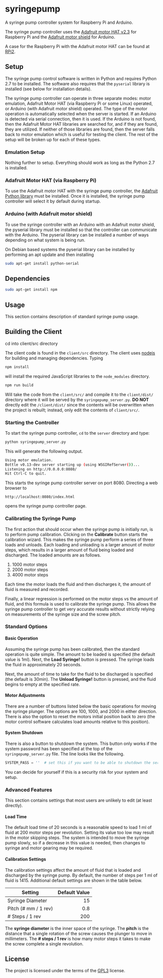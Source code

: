 # syringepump

A syringe pump controller system for Raspberry Pi and Arduino.

The syringe pump controller uses the [Adafruit motor HAT
v2.3](https://www.adafruit.com/product/2348) for Raspberry Pi and the
[Adafruit motor shield](https://www.adafruit.com/products/1438) for
Arduino.

A case for the Raspberry Pi with the Adafruit motor HAT can be found
at [RPi2](https://github.com/markroyer/rpi2-adafruit-motor-hat-case).

## Setup

The syringe pump control software is written in Python and requires
Python 2.7 to be installed.  The software also requires that the
`pyserial` library is installed (see below for installation details).

The syringe pump controller can operate in three separate modes: motor
emulation, Adafruit Motor HAT (via Raspberry Pi or some Linux)
operated, or Arduino (with Adafruit motor shield) operated. The type
of the motor operation is automatically selected when the server is
started.  If an Arduino is detected via serial connection, then it is
used.  If the Arduino is not found, then the Adafruit Motor HAT
libraries are searched for, and if they are found, they are utilized.
If neither of those libraries are found, then the server falls back to
motor emulation which is useful for testing the client. The rest of
the setup will be broken up for each of these types.

### Emulation Setup

Nothing further to setup. Everything should work as long as the Python
2.7 is installed.

### Adafruit Motor HAT (via Raspberry Pi)

To use the Adafruit motor HAT with the syringe pump controller, the
[Adafruit Python
library](https://github.com/adafruit/Adafruit-Motor-HAT-Python-Library)
must be installed.  Once it is installed, the syringe pump controller
will select it by default during startup.

### Arduino (with Adafruit motor shield)

To use the syringe controller with an Arduino with an Adafruit motor
shield, the pyserial library must be installed so that the controller
can communicate with the Arduino.  The pyserial library can be
installed a number of ways depending on what system is being run.

On Debian based systems the pyserial library can be installed by
performing an apt update and then installing

```bash
sudo apt-get install python-serial
```
## Dependencies
```bash
sudo apt-get install npm
```

## Usage

This section contains description of standard syringe pump usage.

## Building the Client
cd into client/src directory

The client code is found in the `client/src` directory. The client
uses [nodejs](https://nodejs.org/) for building and managing
dependencies.  Typing 

``` bash
npm install
```

will install the required JavaScript libraries to the `node_modules`
directory.

``` bash
npm run build
```

Will take the code from the `client/src/` and compile it to the
`client/dist/` directory where it will be served by the
`syringepump_server.py`. **DO NOT** directly edit the `/client/dist/`
since the contents will be overwritten when the project is rebuilt;
instead, only edit the contents of `client/src/`.

### Starting the Controller

To start the syringe pump controller, `cd` to the `server` directory
and type:

```bash
python syringepump_server.py
```

This will generate the following output.

```bash
Using motor emulation.
Bottle v0.13-dev server starting up (using WSGIRefServer())...
Listening on http://0.0.0.0:8080/
Hit Ctrl-C to quit.
```

This starts the syringe pump controller server on port 8080.
Directing a web browser to

```
http://localhost:8080/index.html
```

opens the syringe pump controller page.

### Calibrating the Syringe Pump

The first action that should occur when the syringe pump is initially
run, is to perform pump calibration. Clicking on the **Calibrate**
button starts the calibration wizard.  This makes the syringe pump
perform a series of three loads and unloads.  Each loading and
unloading is a larger amount of motor steps, which results in a larger
amount of fluid being loaded and discharged.  The loaded amounts are
as follows.

1. 1000 motor steps
2. 2000 motor steps
3. 4000 motor steps

Each time the motor loads the fluid and then discharges it, the amount
of fluid is measured and recorded.

Finally, a linear regression is performed on the motor steps vs the
amount of fluid, and this formula is used to calibrate the syringe
pump. This allows the syringe pump controller to get very accurate
results without strictly relying on measurements of the syringe size
and the screw pitch.

### Standard Options

#### Basic Operation

Assuming the syringe pump has been calibrated, then the standard
operation is quite simple.  The amount to be loaded is specified (the
default value is 1ml). Next, the **Load Syringe!** button is pressed.
The syringe loads the fluid in approximately 20 seconds.

Next, the amount of time to take for the fluid to be discharged is
specified (the default is 30min). The **Unload Syringe!** button is
pressed, and the fluid begins to empty at the specified rate.

#### Motor Adjustments

There are a number of buttons listed below the basic operations for
moving the syringe plunger.  The options are 100, 1000, and 2000 in
either direction.  There is also the option to reset the motors
initial position back to zero (the motor control software calculates
load amounts relative to this position).

#### System Shutdown

There is also a button to shutdown the system. This button only works
if the system password has been specified at the top of the
`syringepump_server.py` file.  The line looks like the following.

```python
SYSTEM_PASS = ''  # set this if you want to be able to shutdown the server
```

You can decide for yourself if this is a security risk for your system
and setup.

### Advanced Features

This section contains settings that most users are unlikely to edit
(at least directly).

#### Load Time

The default load time of 20 seconds is a reasonable speed to load 1 ml
of fluid at 200 motor steps per revolution. Setting its value too low
may result in the motor skipping steps.  The system is intended to
move the syringe pump slowly, so if a decrease in this value is needed,
then changes to syringe and motor gearing may be required.

#### Calibration Settings

The calibration settings affect the amount of fluid that is loaded and
discharged by the syringe pump. By default, the number of steps per 1
ml of fluid is 1415. Additional default settings are shown in the
table below.

| Setting              | Default Value |
| -------------------- | -------------:|
| Syringe Diameter     |            15 |
| Pitch (# mm / 1 rev) |           0.8 |
| # Steps / 1 rev      |           200 |

The **syringe diameter** is the inner space of the syringe.  The
**pitch** is the distance that a single rotation of the screw causes
the plunger to move in millimeters.  The **# steps / 1 rev** is how
many motor steps it takes to make the screw complete a single
revolution.

## License

The project is licensed under the terms of the
[GPL3](https://www.gnu.org/licenses/gpl-3.0.en.html) license.

<!--

LocalWords:  Arduino Adafruit RPi cd syringepump py dev WSGIRefServer
LocalWords:  Ctrl TODO GPL pyserial sudo min rev src nodejs npm

-->
